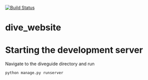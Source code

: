 [![Build Status](https://travis-ci.org/treilly94/dive_website.svg?branch=development)](https://travis-ci.org/treilly94/dive_website)
# dive_website

Starting the development server
===============================
Navigate to the diveguide directory and run  
```
python manage.py runserver
```
